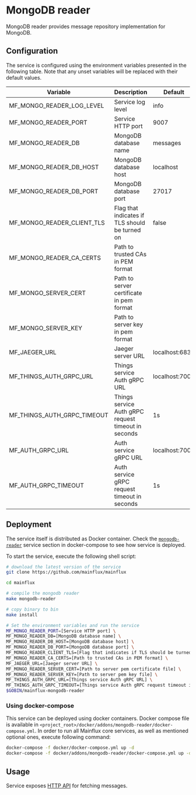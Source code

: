 # MongoDB reader

MongoDB reader provides message repository implementation for MongoDB.

## Configuration

The service is configured using the environment variables presented in the
following table. Note that any unset variables will be replaced with their
default values.

| Variable                    | Description                                         | Default        |
|-----------------------------|-----------------------------------------------------|----------------|
| MF_MONGO_READER_LOG_LEVEL   | Service log level                                   | info           |
| MF_MONGO_READER_PORT        | Service HTTP port                                   | 9007           |
| MF_MONGO_READER_DB          | MongoDB database name                               | messages       |
| MF_MONGO_READER_DB_HOST     | MongoDB database host                               | localhost      |
| MF_MONGO_READER_DB_PORT     | MongoDB database port                               | 27017          |
| MF_MONGO_READER_CLIENT_TLS  | Flag that indicates if TLS should be turned on      | false          |
| MF_MONGO_READER_CA_CERTS    | Path to trusted CAs in PEM format                   |                |
| MF_MONGO_SERVER_CERT        | Path to server certificate in pem format            |                |
| MF_MONGO_SERVER_KEY         | Path to server key in pem format                    |                |
| MF_JAEGER_URL               | Jaeger server URL                                   | localhost:6831 |
| MF_THINGS_AUTH_GRPC_URL     | Things service Auth gRPC URL                        | localhost:7000 |
| MF_THINGS_AUTH_GRPC_TIMEOUT | Things service Auth gRPC request timeout in seconds | 1s             |
| MF_AUTH_GRPC_URL            | Auth service gRPC URL                               | localhost:7001 |
| MF_AUTH_GRPC_TIMEOUT        | Auth service gRPC request timeout in seconds        | 1s             |


## Deployment

The service itself is distributed as Docker container. Check the [`mongodb-reader`](https://github.com/mainflux/mainflux/blob/master/docker/addons/mongodb-reader/docker-compose.yml#L16-L37) service section in 
docker-compose to see how service is deployed.

To start the service, execute the following shell script:

```bash
# download the latest version of the service
git clone https://github.com/mainflux/mainflux

cd mainflux

# compile the mongodb reader
make mongodb-reader

# copy binary to bin
make install

# Set the environment variables and run the service
MF_MONGO_READER_PORT=[Service HTTP port] \
MF_MONGO_READER_DB=[MongoDB database name] \
MF_MONGO_READER_DB_HOST=[MongoDB database host] \
MF_MONGO_READER_DB_PORT=[MongoDB database port] \
MF_MONGO_READER_CLIENT_TLS=[Flag that indicates if TLS should be turned on] \
MF_MONGO_READER_CA_CERTS=[Path to trusted CAs in PEM format] \
MF_JAEGER_URL=[Jaeger server URL] \
MF_MONGO_READER_SERVER_CERT=[Path to server pem certificate file] \
MF_MONGO_READER_SERVER_KEY=[Path to server pem key file] \
MF_THINGS_AUTH_GRPC_URL=[Things service Auth gRPC URL] \
MF_THINGS_AUTH_GRPC_TIMEOUT=[Things service Auth gRPC request timeout in seconds] \
$GOBIN/mainflux-mongodb-reader

```

### Using docker-compose

This service can be deployed using docker containers. Docker compose file is
available in `<project_root>/docker/addons/mongodb-reader/docker-compose.yml`.
In order to run all Mainflux core services, as well as mentioned optional ones,
execute following command:

```bash
docker-compose -f docker/docker-compose.yml up -d
docker-compose -f docker/addons/mongodb-reader/docker-compose.yml up -d
```

## Usage

Service exposes [HTTP API](https://api.mainflux.io/?urls.primaryName=readers-openapi.yml) for fetching messages.

[doc]: https://docs.mainflux.io
